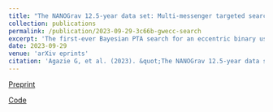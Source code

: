 ```yaml
---
title: "The NANOGrav 12.5-year data set: Multi-messenger targeted search for gravitational waves from an eccentric supermassive binary in 3C 66B"
collection: publications
permalink: /publication/2023-09-29-3c66b-gwecc-search
excerpt: 'The first-ever Bayesian PTA search for an eccentric binary using multiple pulsars.'
date: 2023-09-29
venue: 'arXiv eprints'
citation: 'Agazie G, et al. (2023). &quot;The NANOGrav 12.5-year data set: Multi-messenger targeted search for gravitational waves from an eccentric supermassive binary in 3C 66B.&quot; <i>arXiv eprints</i> 2310.12138.'
---
```


[Preprint](https://arxiv.org/abs/2310.12138)

[Code](https://github.com/lanky441/3C66B_GWecc_search)
